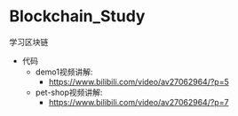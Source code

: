 # Blockchain_Study
学习区块链

- 代码
    - demo1视频讲解:
        - https://www.bilibili.com/video/av27062964/?p=5
    - pet-shop视频讲解:
        - https://www.bilibili.com/video/av27062964/?p=7